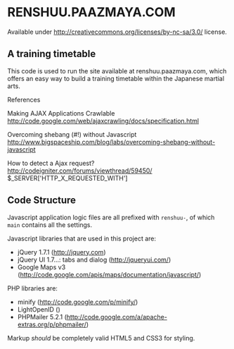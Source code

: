 RENSHUU.PAAZMAYA.COM
====================
Available under http://creativecommons.org/licenses/by-nc-sa/3.0/ license.

A training timetable
---------------------

This code is used to run the site available at renshuu.paazmaya.com, which offers an easy way to build a training timetable within the Japanese martial arts.


References

Making AJAX Applications Crawlable
http://code.google.com/web/ajaxcrawling/docs/specification.html

Overcoming shebang (#!) without Javascript
http://www.bigspaceship.com/blog/labs/overcoming-shebang-without-javascript

How to detect a Ajax request?
http://codeigniter.com/forums/viewthread/59450/
$_SERVER['HTTP_X_REQUESTED_WITH']



Code Structure
--------------

Javascript application logic files are all prefixed with `renshuu-`, of which `main` contains all the settings.

Javascript libraries that are used in this project are:

* jQuery 1.7.1 (http://jquery.com)
* jQuery UI 1.7...: tabs and dialog (http://jqueryui.com/)
* Google Maps v3 (http://code.google.com/apis/maps/documentation/javascript/)

PHP libraries are:

* minify (http://code.google.com/p/minify/)
* LightOpenID ()
* PHPMailer 5.2.1 (http://code.google.com/a/apache-extras.org/p/phpmailer/)


Markup *should* be completely valid HTML5 and CSS3 for styling.

